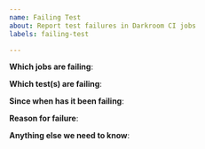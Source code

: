 ```yaml
---
name: Failing Test
about: Report test failures in Darkroom CI jobs
labels: failing-test

---
```


<!-- Please only use this template for submitting reports about failing tests in Darkroom CI jobs -->

**Which jobs are failing**:

**Which test(s) are failing**:

**Since when has it been failing**:

**Reason for failure**:

**Anything else we need to know**:

